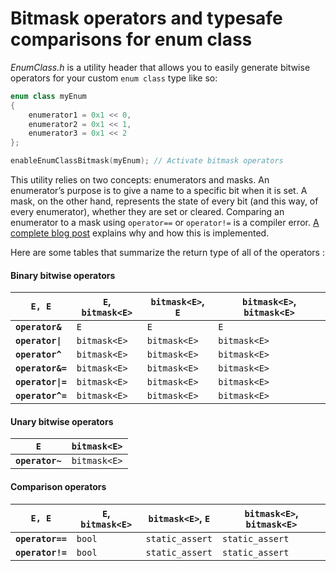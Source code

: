 # Bitmask operators and typesafe comparisons for enum class
*EnumClass.h* is a utility header that allows you to easily generate bitwise operators for your custom `enum class` type like so:
```cpp
enum class myEnum
{
	enumerator1 = 0x1 << 0,
	enumerator2 = 0x1 << 1,
	enumerator3 = 0x1 << 2
};

enableEnumClassBitmask(myEnum); // Activate bitmask operators
```
This utility relies on two concepts: enumerators and masks. An enumerator’s purpose is to give a name to a specific bit when it is set. A mask, on the other hand, represents the state of every bit (and this way, of every enumerator), whether they are set or cleared. Comparing an enumerator to a mask using `operator==` or `operator!=` is a compiler error. [A complete blog post](https://dalzhim.github.io/2017/08/10/Improving-the-enum-class-bitmask/) explains why and how this is implemented.

Here are some tables that summarize the return type of all of the operators :

#### Binary bitwise operators

 | **`E, E`** | **`E`, `bitmask<E>`** | **`bitmask<E>`, `E`** | **`bitmask<E>`, `bitmask<E>`**
 | ---------- | --------------------- | --------------------- | ------------------------------
**`operator&`** | `E` | `E` | `E` | `bitmask<E>`
**`operator\|`** | `bitmask<E>` | `bitmask<E>` | `bitmask<E>` | `bitmask<E>`
**`operator^`** | `bitmask<E>` | `bitmask<E>` | `bitmask<E>` | `bitmask<E>`
**`operator&=`** | `bitmask<E>` | `bitmask<E>` | `bitmask<E>` | `bitmask<E>`
**`operator\|=`** | `bitmask<E>` | `bitmask<E>` | `bitmask<E>` | `bitmask<E>`
**`operator^=`** | `bitmask<E>` | `bitmask<E>` | `bitmask<E>` | `bitmask<E>`

#### Unary bitwise operators

 | **`E`** | **`bitmask<E>`**
 | ------- | ----------------
**`operator~`** | `bitmask<E>` | `bitmask<E>`

#### Comparison operators

 | **`E, E`** | **`E`, `bitmask<E>`** | **`bitmask<E>`, `E`** | **`bitmask<E>`, `bitmask<E>`**
 | ---------- | --------------------- | --------------------- | ------------------------------
**`operator==`** | `bool` | `static_assert` | `static_assert` | `bool`
**`operator!=`** | `bool` | `static_assert` | `static_assert` | `bool`

